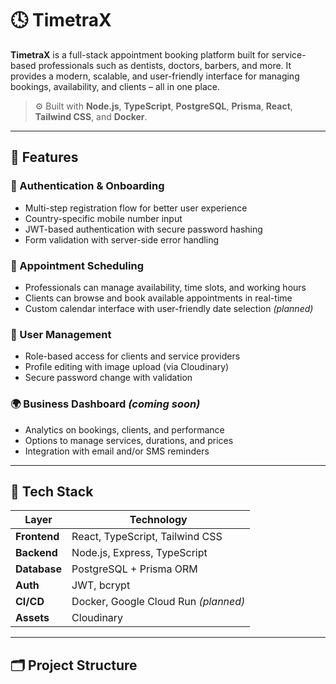 # 🕓 TimetraX

**TimetraX** is a full-stack appointment booking platform built for service-based professionals such as dentists, doctors, barbers, and more. It provides a modern, scalable, and user-friendly interface for managing bookings, availability, and clients – all in one place.

> ⚙️ Built with **Node.js**, **TypeScript**, **PostgreSQL**, **Prisma**, **React**, **Tailwind CSS**, and **Docker**.

---

## 📌 Features

### 🔐 Authentication & Onboarding
- Multi-step registration flow for better user experience
- Country-specific mobile number input
- JWT-based authentication with secure password hashing
- Form validation with server-side error handling

### 📅 Appointment Scheduling
- Professionals can manage availability, time slots, and working hours
- Clients can browse and book available appointments in real-time
- Custom calendar interface with user-friendly date selection *(planned)*

### 👤 User Management
- Role-based access for clients and service providers
- Profile editing with image upload (via Cloudinary)
- Secure password change with validation

### 🌍 Business Dashboard *(coming soon)*
- Analytics on bookings, clients, and performance
- Options to manage services, durations, and prices
- Integration with email and/or SMS reminders

---

## 🧱 Tech Stack

| Layer        | Technology                          |
|--------------|-------------------------------------|
| **Frontend** | React, TypeScript, Tailwind CSS     |
| **Backend**  | Node.js, Express, TypeScript        |
| **Database** | PostgreSQL + Prisma ORM             |
| **Auth**     | JWT, bcrypt                         |
| **CI/CD**    | Docker, Google Cloud Run *(planned)* |
| **Assets**   | Cloudinary                          |

---

## 🗂 Project Structure